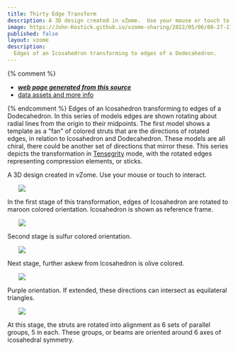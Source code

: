 ```yaml
---
title: Thirty Edge Transform
description: A 3D design created in vZome.  Use your mouse or touch to interact.
image: https://John-Kostick.github.io/vzome-sharing/2022/05/06/08-27-17-Thirty-Edge-Transform/Thirty-Edge-Transform.png
published: false
layout: vzome
description:
  Edges of an Icosahedron transforming to edges of a Dodecahedron.
---
```


{% comment %}
 - [***web page generated from this source***](<https://John-Kostick.github.io/vzome-sharing/2022/05/06/Thirty-Edge-Transform-08-27-17.html>)
 - [data assets and more info](<https://github.com/John-Kostick/vzome-sharing/tree/main/2022/05/06/08-27-17-Thirty-Edge-Transform/>)
 
{% endcomment %}
  Edges of an Icosahedron transforming to edges of a Dodecahedron. In this series of models edges are shown rotating about radial lines from the origin to their midpoints. The first model shows a template as a "fan" of colored struts that are the directions of rotated edges, in relation to Icosahedron and Dodecahedron. These models are all chiral, there could be another set of directions that mirror these.  This series depicts the transformation in [Tensegrity](https://en.wikipedia.org/wiki/Tensegrity) mode, with the rotated edges representing compression elements, or sticks. 

A 3D design created in vZome.  Use your mouse or touch to interact.

<vzome-viewer style="width: 87%; height: 60vh; margin: 5%"
       src="https://John-Kostick.github.io/vzome-sharing/2022/05/06/08-27-17-Thirty-Edge-Transform/Thirty-Edge-Transform.vZome" >
  <img src="https://John-Kostick.github.io/vzome-sharing/2022/05/06/08-27-17-Thirty-Edge-Transform/Thirty-Edge-Transform.png" />
</vzome-viewer>

In the first stage of this transformation, edges of Icosahedron are rotated to maroon colored orientation.  Icosahedron is shown as reference frame.  

<vzome-viewer style="width: 87%; height: 60vh; margin: 5%"
      src="https://John-Kostick.github.io/vzome-sharing/2022/05/06/08-30-03-Maroon-1/Maroon-1.vZome" >
 <img src="https://John-Kostick.github.io/vzome-sharing/2022/05/06/08-30-03-Maroon-1/Maroon-1.png" />
</vzome-viewer>

Second stage is sulfur colored orientation.

<vzome-viewer style="width: 87%; height: 60vh; margin: 5%"
      src="https://John-Kostick.github.io/vzome-sharing/2022/05/06/08-30-44-Sulfur-2/Sulfur-2.vZome" >
 <img src="https://John-Kostick.github.io/vzome-sharing/2022/05/06/08-30-44-Sulfur-2/Sulfur-2.png" />
</vzome-viewer>

Next stage, further askew from Icosahedron is olive colored.

<vzome-viewer style="width: 87%; height: 60vh; margin: 5%"
      src="https://John-Kostick.github.io/vzome-sharing/2022/05/06/08-31-56-Olive-3/Olive-3.vZome" >
 <img src="https://John-Kostick.github.io/vzome-sharing/2022/05/06/08-31-56-Olive-3/Olive-3.png" />
</vzome-viewer>

Purple orientation.  If extended, these directions can intersect as equilateral triangles.  

<vzome-viewer style="width: 87%; height: 60vh; margin: 5%"
      src="https://John-Kostick.github.io/vzome-sharing/2022/05/06/08-32-45-Purple-4/Purple-4.vZome" >
 <img src="https://John-Kostick.github.io/vzome-sharing/2022/05/06/08-32-45-Purple-4/Purple-4.png" />
</vzome-viewer>

At this stage, the struts are rotated into alignment as 6 sets of parallel groups, 5 in each.  These groups, or beams are oriented around 6 axes of icosahedral symmetry.  

